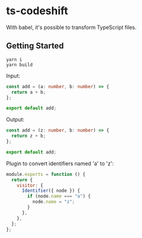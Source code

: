 # ts-codeshift

With babel, it's possible to transform TypeScript files.

## Getting Started

```
yarn i
yarn build
```

Input:

```ts
const add = (a: number, b: number) => {
  return a + b;
};

export default add;
```

Output:

```ts
const add = (z: number, b: number) => {
  return z + b;
};

export default add;
```

Plugin to convert identifiers named 'a' to 'z':

```js
module.exports = function () {
  return {
    visitor: {
      Identifier({ node }) {
        if (node.name === "a") {
          node.name = "z";
        }
      },
    },
  };
};
```
